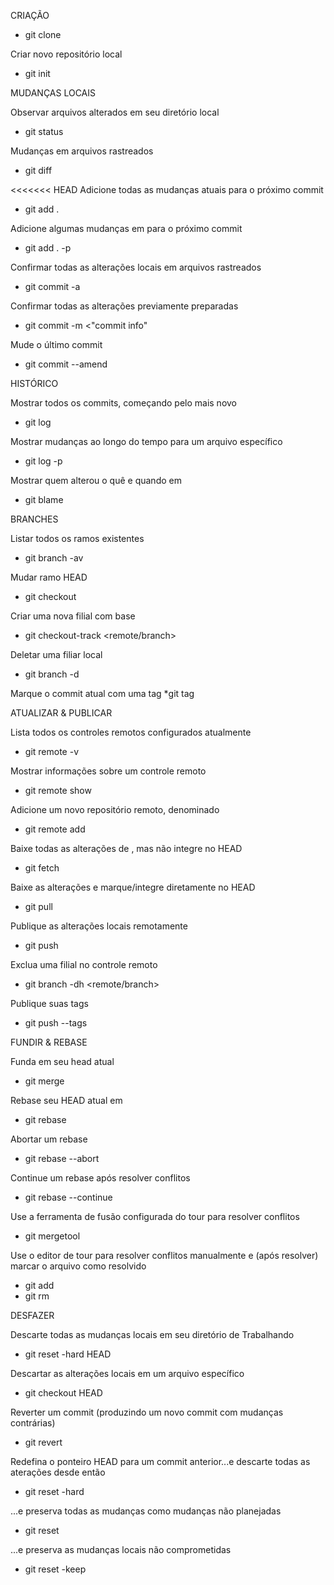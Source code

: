 CRIAÇÃO

* git clone <url>

Criar novo repositório local
* git init

MUDANÇAS LOCAIS

Observar arquivos alterados em seu diretório local
* git status

Mudanças em arquivos rastreados
* git diff

<<<<<<< HEAD
Adicione todas as mudanças atuais para o próximo commit
* git add .

Adicione algumas mudanças em <file> para o próximo commit
* git add . -p <file>

Confirmar todas as alterações locais em arquivos rastreados
* git commit -a

Confirmar todas as alterações previamente preparadas
* git commit -m <"commit info"

Mude o último commit
* git commit --amend

HISTÓRICO

Mostrar todos os commits, começando pelo mais novo
* git log

Mostrar mudanças ao longo do tempo para um arquivo específico
* git log -p <file>

Mostrar quem alterou o quê e quando em <file>
* git blame <file>

BRANCHES

Listar todos os ramos existentes
* git branch -av

Mudar ramo HEAD
* git checkout <branch>

Criar uma nova filial com base
* git checkout-track <remote/branch>

Deletar uma filiar local
* git branch -d <branch>

Marque o commit atual com uma tag
*git tag <tag-name>

ATUALIZAR & PUBLICAR

Lista todos os controles remotos configurados atualmente
* git remote -v

Mostrar informações sobre um controle remoto
* git remote show <remote>

Adicione um novo repositório remoto, denominado <remote>
* git remote add <shortname> <url>

Baixe todas as alterações de <remote>, mas não integre no HEAD
* git fetch <remote>

Baixe as alterações e marque/integre diretamente no HEAD
* git pull <remote> <branch>

Publique as alterações locais remotamente
* git push <remote> <branch>

Exclua uma filial no controle remoto
* git branch -dh <remote/branch>

Publique suas tags
* git push --tags

FUNDIR & REBASE

Funda <branch> em seu head atual
* git merge <branch>

Rebase seu HEAD atual em <branch>
* git rebase <branch>

Abortar um rebase
* git rebase --abort

Continue um rebase após resolver conflitos
* git rebase --continue

Use a ferramenta de fusão configurada do tour para resolver conflitos
* git mergetool

Use o editor de tour para resolver conflitos manualmente e (após resolver) marcar o arquivo como resolvido
* git add <resolved-file>
* git rm <resolved-file>

DESFAZER

Descarte todas as mudanças locais em seu diretório de Trabalhando
* git reset -hard HEAD

Descartar as alterações locais em um arquivo específico
* git checkout HEAD <file>

Reverter um commit (produzindo um novo commit com mudanças contrárias)
* git revert <commit>

Redefina o ponteiro HEAD para um commit anterior...e descarte todas as aterações desde então
* git reset -hard <commit>

...e preserva todas as mudanças como mudanças não planejadas
* git reset <commit>

...e preserva as mudanças locais não comprometidas
* git reset -keep <commit>